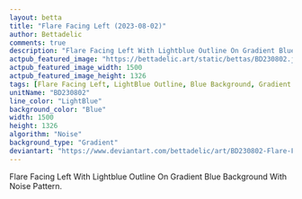 ```yaml
---
layout: betta
title: "Flare Facing Left (2023-08-02)"
author: Bettadelic
comments: true
description: "Flare Facing Left With Lightblue Outline On Gradient Blue Background With Noise Pattern."
actpub_featured_image: "https://bettadelic.art/static/bettas/BD230802.jpg"
actpub_featured_image_width: 1500
actpub_featured_image_height: 1326
tags: [Flare Facing Left, LightBlue Outline, Blue Background, Gradient Background Pattern, Noise Pattern, August 2023]
unitName: "BD230802"
line_color: "LightBlue"
background_color: "Blue"
width: 1500
height: 1326
algorithm: "Noise"
background_type: "Gradient"
deviantart: "https://www.deviantart.com/bettadelic/art/BD230802-Flare-Facing-Left-2023-08-02-975148529"
---
```


Flare Facing Left With Lightblue Outline On Gradient Blue Background With Noise Pattern.
